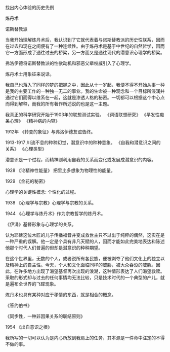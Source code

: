 找出内心体验的历史先例

炼丹术

诺斯替教派

当我开始理解炼丹术后，我认识到了它就代表着与诺斯替教派的历史性联系，因而在过去和现在之间便有了一种连续性。由于炼丹术是基于中世纪的自然哲学，因而它一方面形成了通往过去的桥梁，另一方面又是通往现代的潜意识心理学的桥梁。

弗洛伊德将诺斯替教派的性欲动机和邪恶父辈权威引入了心理学。

炼丹术士用象征来说话。


我自己也落入了同样的梦的把握之中，因此从十一岁起，我便不得不开始从事一种是我的主要工作的一种独一无二的事业。我的生命被一种观念和一个目标所浸润并通过它们而得以维系在一起，这就是渗透人格的秘密。一切都可以根据这个中心点而得到解释，而我的所有著作所述说的也是这一主题。

我真正的科学研究开始于1903年的联想测试实验。
《词语联想研究》
《早发性痴呆心理》
《精神病的内容》

1912年 《转变的象征》与弗洛伊德友谊告终。

1913-1917 川流不息的种种幻觉，潜意识中的种种意象。
《自我和潜意识之间的关系》
《心理类型》

潜意识是一个过程，而精神则利用自我的关系而变化或发展成潜意识的内容。

1928 《论精神性能量》
把里比多想象为物理性的能量。

1929 《金花的秘密》

心理学的关键性概念: 个性化的过程。

1938 《心理学与宗教》心理学与宗教的关系。

1944 《心理学与炼丹术》作为宗教哲学的炼丹术。

《伊涌》基督形象与心理学的关系。

认为耶稣这位木匠的儿子传播福音并变成救世主只不过出于纯粹的偶然，这实在是一种严重的误解。他一定是个具有非凡天赋的人，因而才能如此完美地表达和陈述他那个时代人们普遍的但却是潜意识的种种期望。

在这个世界里，无数的个人，或者说所有各民族，便被剥夺了他们文化上的独立以及精神上的自主性。今天，个人和文化面临同样的威胁，被大众吞没的威胁。因此，在许多地方出现了渴望基督再次出现的浪潮，这种情形表达了人们渴望救赎。采取的形式却与过去的任何事情均无法比较，只是技术时代的一个典型的产儿，就是遍布全世界的飞碟现象。

炼丹术也具有某种对应于移情的东西，就是相合的概念。

《答约伯书》

《同步性，一种非因果关系的联结原则》

1954 《出自意识之根》

我所写的一切可以认为是内心所放到我肩上的任务，其本源是一件命中注定的不得不做的事。

